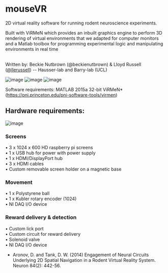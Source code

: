 # mouseVR
2D virtual reality software for running rodent neuroscience experiments.

Built with ViRMeN which provides an inbuilt graphics engine to perform 3D rendering of virtual environments that we adapted for computer monitors and a Matlab toolbox for programming experimental logic and manipulating environments in real time
</br></br>

Written by: Beckie Nutbrown (@beckienutbrown) & Lloyd Russell ([@llerussell](https://github.com/llerussell)) -- Hausser-lab and Barry-lab (UCL)

![image](https://i.imgur.com/8oDdlv5.png)
![image](https://i.imgur.com/koTY4e2.gif)
![image](https://i.imgur.com/3JtB4wk.gif)

Software requirements:
MATLAB 2015a 32-bit
ViRMeN* (https://pni.princeton.edu/pni-software-tools/virmen) 

## Hardware requirements:

![image](https://i.imgur.com/KAo4fOY_d.webp?maxwidth=760&fidelity=grand)

### Screens
•	3 x 1024 x 600 HD raspberry pi screens </br>
•	1 x USB hub for power with power supply</br>
•	1 x HDMI/DisplayPort hub</br>
•	3 x HDMI cables </br>
•	Custom removable screen holder on a magnetic base </br>

### Movement
•	1 x Polystyrene ball </br>
•	1 x Kubler rotary encoder (1024)</br>
•	NI DAQ I/O device </br>

### Reward delivery & detection
•	 Custom lick port</br>
•	 Custom circuit for reward delivery </br>
•	 Solenoid valve</br>
•	 NI DAQ I/O device </br>

* Aronov, D. and Tank, D. W. (2014) Engagement of Neural Circuits Underlying 2D Spatial Navigation in a Rodent Virtual Reality System. Neuron 84(2): 442-56.


